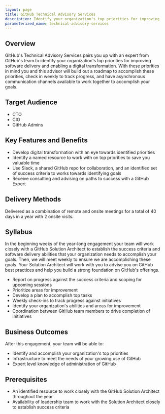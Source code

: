 ```yaml
---
layout: page
title: GitHub Technical Advisory Services
description: Identify your organization's top priorities for improving software delivery and enabling a digital transformation.
parameterized_name: technical-advisory-services
---
```


## Overview

GitHub's Technical Advisory Services pairs you up with an expert from GitHub's team to identify your organization's top priorities for improving software delivery and enabling a digital transformation. With these priorities in mind you and this advisor will build out a roadmap to accomplish these priorities, check in weekly to track progress, and have asynchronous communication channels available to work together to accomplish your goals.

## Target Audience

- CTO
- CIO
- GitHub Admins

## Key Features and Benefits

- Develop digital transformation with an eye towards identified priorities
- Identify a named resource to work with on top priorities to save you valuable time
- Use Slack, a shared GitHub repo for collaboration, and an identified set of success criteria to works towards identifying goals
- Receive consulting and advising on paths to success with a GitHub Expert

## Delivery Methods

Delivered as a combination of remote and onsite meetings for a total of 40 days in a year with 2 onsite visits.

## Syllabus

In the beginning weeks of the year-long engagement your team will work closely with a GitHub Solution Architect to establish the success criteria and software delivery abilities that your organization needs to accomplish your goals. Then, we will meet weekly to ensure we are accomplishing these goals. Your Solution Architect will work with you to advise you on GitHub best practices and help you build a strong foundation on GitHub's offerings.

- Report on progress against the success criteria and scoping for upcoming sessions
- Prioritize areas for improvement
- Develop a plan to accomplish top tasks
- Weekly check-ins to track progress against initiatives
- Identify your organization's abilities and areas for improvement
- Coordination between GitHub team members to drive completion of initiatives

## Business Outcomes

After this engagement, your team will be able to:

- Identify and accomplish your organization's top priorities
- Infrastructure to meet the needs of your growing use of GitHub
- Expert level knowledge of administration of GitHub

## Prerequisites

- An identified resource to work closely with the GitHub Solution Architect throughout the year
- Availability of leadership team to work with the Solution Architect closely to establish success criteria
